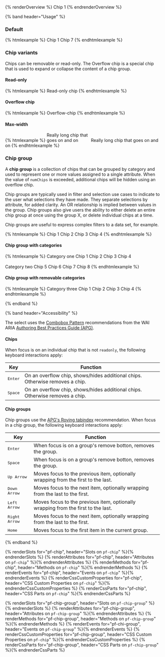 <script type="module">
import '@patternfly/elements/pf-icon/pf-icon.js';
import '@patternfly/elements/pf-badge/pf-badge.js';
import '@patternfly/elements/pf-tooltip/pf-tooltip.js';
</script>

{% renderOverview %}
  <pf-chip>Chip 1</pf-chip>
{% endrenderOverview %}

{% band header="Usage" %}

### Default

{% htmlexample %}
  <pf-chip>Chip 1</pf-chip>
  <pf-chip>Chip <pf-badge number="7">7</pf-badge></pf-chip>
{% endhtmlexample %}

### Chip variants

Chips can be removable or read-only. The Overflow chip is a special chip that is used to expand or collapse the content of a chip group.

#### Read-only

{% htmlexample %}
  <pf-chip readonly>Read-only chip</pf-chip>
{% endhtmlexample %}

#### Overflow chip

{% htmlexample %}
  <pf-chip overflow-chip>Overflow-chip</pf-chip>
{% endhtmlexample %}

#### Max-width

{% htmlexample %}
  <pf-tooltip id="max"
              position="top">
    <pf-chip onclick="this.parentElement.remove()"
             style="max-width:10em;display:inline-block;">Really long chip that goes on and on</pf-chip>
    <span slot="content">Really long chip that goes on and on</span>
  </pf-tooltip>
{% endhtmlexample %}

### Chip group

A **chip group** is a collection of chips that can be grouped by category and used to represent one or more values assigned to a single attribute. When the value of `numChips` is exceeded, additional chips will be hidden using an overflow chip.

Chip groups are typically used in filter and selection use cases to indicate to the user what selections they have made. They separate selections by attribute, for added clarity. An OR relationship is implied between values in the group. Chip groups also give users the ability to either delete an entire chip group at once using the group X, or delete individual chips at a time.

Chip groups are useful to express complex filters to a data set, for example.

{% htmlexample %}
  <pf-chip-group>
    <pf-chip>Chip 1</pf-chip>
    <pf-chip>Chip 2</pf-chip>
    <pf-chip>Chip 3</pf-chip>
    <pf-chip>Chip 4</pf-chip>
  </pf-chip-group>
{% endhtmlexample %}

#### Chip group with categories

{% htmlexample %}
  <pf-chip-group>
    <span slot="category-name">Category one</span>
    <pf-chip>Chip 1</pf-chip>
    <pf-chip>Chip 2</pf-chip>
    <pf-chip>Chip 3</pf-chip>
    <pf-chip>Chip 4</pf-chip>
  </pf-chip-group>
  <br><br>
  <pf-chip-group>
    <span slot="category-name">Category two</span>
    <pf-chip>Chip 5</pf-chip>
    <pf-chip>Chip 6</pf-chip>
    <pf-chip>Chip 7</pf-chip>
    <pf-chip>Chip 8</pf-chip>
  </pf-chip-group>
{% endhtmlexample %}

#### Chip group with removable categories

{% htmlexample %}
  <pf-chip-group closeable>
    <span slot="category-name">Category three</span>
    <pf-chip>Chip 1</pf-chip>
    <pf-chip>Chip 2</pf-chip>
    <pf-chip>Chip 3</pf-chip>
    <pf-chip>Chip 4</pf-chip>
  </pf-chip-group>
{% endhtmlexample %}

{% endband %}

{% band header="Accessibility" %}

The select uses the [Combobox Pattern](https://www.w3.org/WAI/ARIA/apg/patterns/combobox/) recommendations from the WAI ARIA [Authoring Best Practices Guide (APG)](https://www.w3.org/WAI/ARIA/apg).

#### Chips

When focus is on an individual chip that is not `readonly`, the following keyboard interactions apply:

| Key                    | Function                                                                            |
| ---------------------- | ----------------------------------------------------------------------------------- |
| <kbd>Enter</kbd>       | On an overflow chip, shows/hides additional chips. Otherwise removes a chip.        |
| <kbd>Space</kbd>       | On an overflow chip, shows/hides additional chips. Otherwise removes a chip.        |

#### Chip groups

Chip groups use the [APG's Roving tabindex](https://www.w3.org/WAI/ARIA/apg/practices/keyboard-interface/#kbd_roving_tabindex) recommendation. When focus in a chip group, the following keyboard interactions apply:

| Key                    | Function                                                                            |
| ---------------------- | ----------------------------------------------------------------------------------- |
| <kbd>Enter</kbd>       | When focus is on a group's remove botton, removes the group.                        |
| <kbd>Space</kbd>       | When focus is on a group's remove botton, removes the group.                        |
| <kbd>Up Arrow</kbd>    | Moves focus to the previous item, optionally wrapping from the first to the last.   |
| <kbd>Down Arrow</kbd>  | Moves focus to the next item, optionally wrapping from the last to the first.       |
| <kbd>Left Arrow</kbd>  | Moves focus to the previous item, optionally wrapping from the first to the last.   |
| <kbd>Right Arrow</kbd> | Moves focus to the next item, optionally wrapping from the last to the first.       |
| <kbd>Home</kbd>        | Moves focus to the first item in the current group.                                 |

{% endband %}

{% renderSlots for="pf-chip", header="Slots on `pf-chip`" %}{% endrenderSlots %}
{% renderAttributes for="pf-chip", header="Attributes on `pf-chip`" %}{% endrenderAttributes %}
{% renderMethods for="pf-chip", header="Methods on `pf-chip`" %}{% endrenderMethods %}
{% renderEvents for="pf-chip", header="Events on `pf-chip`" %}{% endrenderEvents %}
{% renderCssCustomProperties for="pf-chip", header="CSS Custom Properties on `pf-chip`" %}{% endrenderCssCustomProperties %}
{% renderCssParts for="pf-chip", header="CSS Parts on `pf-chip`" %}{% endrenderCssParts %}

{% renderSlots for="pf-chip-group", header="Slots on `pf-chip-group`" %}{% endrenderSlots %}
{% renderAttributes for="pf-chip-group", header="Attributes on `pf-chip-group`" %}{% endrenderAttributes %}
{% renderMethods for="pf-chip-group", header="Methods on `pf-chip-group`" %}{% endrenderMethods %}
{% renderEvents for="pf-chi-group", header="Events on `pf-chip-group`" %}{% endrenderEvents %}
{% renderCssCustomProperties for="pf-chip-group", header="CSS Custom Properties on `pf-chip`" %}{% endrenderCssCustomProperties %}
{% renderCssParts for="pf-chip-group", header="CSS Parts on `pf-chip-group`" %}{% endrenderCssParts %}
